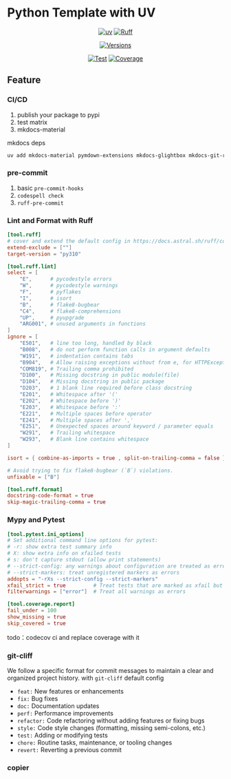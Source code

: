# Python Template with UV

<div align="center">

[![uv](https://img.shields.io/endpoint?url=https://raw.githubusercontent.com/astral-sh/uv/main/assets/badge/v0.json)](https://github.com/astral-sh/uv)
[![Ruff](https://img.shields.io/endpoint?url=https://raw.githubusercontent.com/astral-sh/ruff/main/assets/badge/v2.json)](https://github.com/astral-sh/ruff)

[![Versions](https://img.shields.io/badge/python-3.10%20|%203.11%20|%203.12%20-green.svg)](https://github.com/atticuszz/python-uv)

[![Test](https://github.com/atticuszz/python-uv/actions/workflows/main.yml/badge.svg)](https://github.com/atticuszz/python-uv/actions/workflows/main.yml)
[![Coverage](https://codecov.io/gh/Atticuszz/python-uv/branch/main/graph/badge.svg?token=YOUR_TOKEN)](https://github.com/atticuszz/python-uv/actions/workflows/main.yml)

<!-- [![Docker](https://github.com/atticuszz/python-uv/actions/workflows/docker.yml/badge.svg)](https://github.com/atticuszz/python-uv/actions/workflows/docker.yml) -->

</div>

## Feature

### CI/CD

1. publish your package to pypi
2. test matrix
3. mkdocs-material

mkdocs deps

```bash
uv add mkdocs-material pymdown-extensions mkdocs-glightbox mkdocs-git-revision-date-localized-plugin mkdocs-obsidian-bridge mkdocs-publisher --optional mkdocs
```

### pre-commit

1. basic `pre-commit-hooks`
2. `codespell check`
3. `ruff-pre-commit`

### Lint and Format with Ruff

```toml
[tool.ruff]
# cover and extend the default config in https://docs.astral.sh/ruff/configuration/
extend-exclude = [""]
target-version = "py310"

[tool.ruff.lint]
select = [
    "E",      # pycodestyle errors
    "W",      # pycodestyle warnings
    "F",      # pyflakes
    "I",      # isort
    "B",      # flake8-bugbear
    "C4",     # flake8-comprehensions
    "UP",     # pyupgrade
    "ARG001", # unused arguments in functions
]
ignore = [
    "E501",   # line too long, handled by black
    "B008",   # do not perform function calls in argument defaults
    "W191",   # indentation contains tabs
    "B904",   # Allow raising exceptions without from e, for HTTPException
    "COM819", # Trailing comma prohibited
    "D100",   # Missing docstring in public module(file)
    "D104",   # Missing docstring in public package
    "D203",   # 1 blank line required before class docstring
    "E201",   # Whitespace after '('
    "E202",   # Whitespace before ')'
    "E203",   # Whitespace before ':'
    "E221",   # Multiple spaces before operator
    "E241",   # Multiple spaces after ','
    "E251",   # Unexpected spaces around keyword / parameter equals
    "W291",   # Trailing whitespace
    "W293",   # Blank line contains whitespace
]

isort = { combine-as-imports = true , split-on-trailing-comma = false }

# Avoid trying to fix flake8-bugbear (`B`) violations.
unfixable = ["B"]

[tool.ruff.format]
docstring-code-format = true
skip-magic-trailing-comma = true
```

### Mypy and Pytest

```toml
[tool.pytest.ini_options]
# Set additional command line options for pytest:
# -r: show extra test summary info
# X: show extra info on xfailed tests
# s: don't capture stdout (allow print statements)
# --strict-config: any warnings about configuration are treated as errors
# --strict-markers: treat unregistered markers as errors
addopts = "-rXs --strict-config --strict-markers"
xfail_strict = true         # Treat tests that are marked as xfail but pass as test failures
filterwarnings = ["error"]  # Treat all warnings as errors

[tool.coverage.report]
fail_under = 100
show_missing = true
skip_covered = true
```
todo：codecov ci and replace coverage with it

### git-cliff

We follow a specific format for commit messages to maintain a clear and organized project history.
with `git-cliff` default config

- `feat:` New features or enhancements
- `fix:` Bug fixes
- `doc:` Documentation updates
- `perf:` Performance improvements
- `refactor:` Code refactoring without adding features or fixing bugs
- `style:` Code style changes (formatting, missing semi-colons, etc.)
- `test:` Adding or modifying tests
- `chore:` Routine tasks, maintenance, or tooling changes
- `revert:` Reverting a previous commit
### copier
